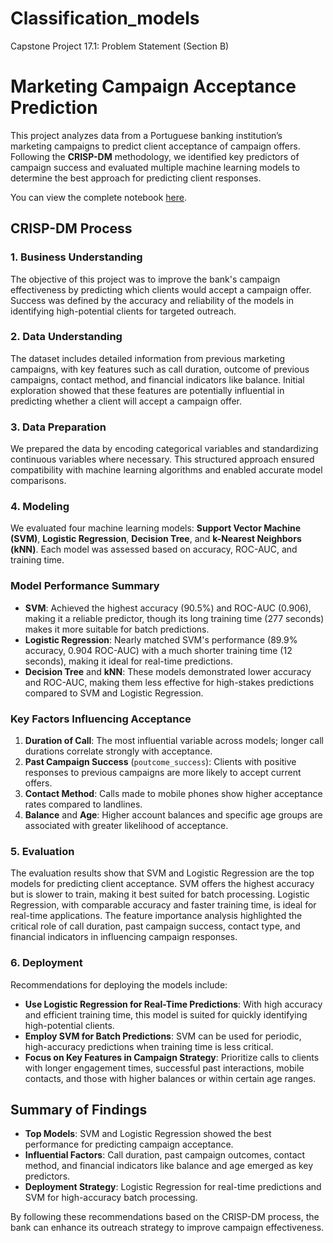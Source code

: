 # Classification_models
Capstone Project 17.1: Problem Statement (Section B)


# Marketing Campaign Acceptance Prediction

This project analyzes data from a Portuguese banking institution’s marketing campaigns to predict client acceptance of campaign offers. Following the **CRISP-DM** methodology, we identified key predictors of campaign success and evaluated multiple machine learning models to determine the best approach for predicting client responses.

You can view the complete notebook [here](https://github.com/humbertoturpo/Classification_models/blob/main/Comparing%20Classifiers.ipynb).


## CRISP-DM Process

### 1. Business Understanding

The objective of this project was to improve the bank's campaign effectiveness by predicting which clients would accept a campaign offer. Success was defined by the accuracy and reliability of the models in identifying high-potential clients for targeted outreach.

### 2. Data Understanding

The dataset includes detailed information from previous marketing campaigns, with key features such as call duration, outcome of previous campaigns, contact method, and financial indicators like balance. Initial exploration showed that these features are potentially influential in predicting whether a client will accept a campaign offer.

### 3. Data Preparation

We prepared the data by encoding categorical variables and standardizing continuous variables where necessary. This structured approach ensured compatibility with machine learning algorithms and enabled accurate model comparisons.

### 4. Modeling

We evaluated four machine learning models: **Support Vector Machine (SVM)**, **Logistic Regression**, **Decision Tree**, and **k-Nearest Neighbors (kNN)**. Each model was assessed based on accuracy, ROC-AUC, and training time.

### Model Performance Summary

- **SVM**: Achieved the highest accuracy (90.5%) and ROC-AUC (0.906), making it a reliable predictor, though its long training time (277 seconds) makes it more suitable for batch predictions.
- **Logistic Regression**: Nearly matched SVM's performance (89.9% accuracy, 0.904 ROC-AUC) with a much shorter training time (12 seconds), making it ideal for real-time predictions.
- **Decision Tree** and **kNN**: These models demonstrated lower accuracy and ROC-AUC, making them less effective for high-stakes predictions compared to SVM and Logistic Regression.

### Key Factors Influencing Acceptance

1. **Duration of Call**: The most influential variable across models; longer call durations correlate strongly with acceptance.
2. **Past Campaign Success** (`poutcome_success`): Clients with positive responses to previous campaigns are more likely to accept current offers.
3. **Contact Method**: Calls made to mobile phones show higher acceptance rates compared to landlines.
4. **Balance** and **Age**: Higher account balances and specific age groups are associated with greater likelihood of acceptance.

### 5. Evaluation

The evaluation results show that SVM and Logistic Regression are the top models for predicting client acceptance. SVM offers the highest accuracy but is slower to train, making it best suited for batch processing. Logistic Regression, with comparable accuracy and faster training time, is ideal for real-time applications. The feature importance analysis highlighted the critical role of call duration, past campaign success, contact type, and financial indicators in influencing campaign responses.

### 6. Deployment

Recommendations for deploying the models include:

- **Use Logistic Regression for Real-Time Predictions**: With high accuracy and efficient training time, this model is suited for quickly identifying high-potential clients.
- **Employ SVM for Batch Predictions**: SVM can be used for periodic, high-accuracy predictions when training time is less critical.
- **Focus on Key Features in Campaign Strategy**: Prioritize calls to clients with longer engagement times, successful past interactions, mobile contacts, and those with higher balances or within certain age ranges.

## Summary of Findings

- **Top Models**: SVM and Logistic Regression showed the best performance for predicting campaign acceptance.
- **Influential Factors**: Call duration, past campaign outcomes, contact method, and financial indicators like balance and age emerged as key predictors.
- **Deployment Strategy**: Logistic Regression for real-time predictions and SVM for high-accuracy batch processing.

By following these recommendations based on the CRISP-DM process, the bank can enhance its outreach strategy to improve campaign effectiveness.

